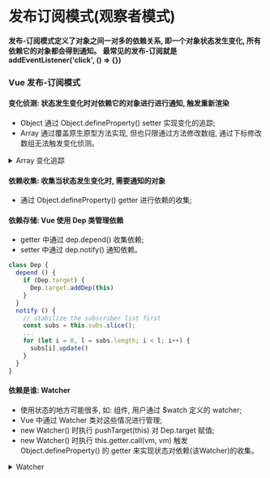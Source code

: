 # 发布订阅模式(观察者模式)
**发布-订阅模式定义了对象之间一对多的依赖关系, 即一个对象状态发生变化, 所有依赖它的对象都会得到通知。**
**最常见的发布-订阅就是 addEventListener('click', () => {})**

### Vue 发布-订阅模式
#### 变化侦测: 状态发生变化时对依赖它的对象进行进行通知, 触发重新渲染
- Object 通过 Object.defineProperty() setter 实现变化的追踪;
- Array 通过覆盖原生原型方法实现, 但也只限通过方法修改数组, 通过下标修改数组无法触发变化侦测。
<details>
<Summary>
  Array 变化追踪
</Summary>
<br>

```javascript
function def (obj, key, val) {
  Object.defineProperty(obj, key, {
    value: val,
    enumerable: !!enumerable,
    writable: true,
    configurable: true
  })
}

const arrayProto = Array.prototype;
export const arrayMethods = Object.create(arrayProto);

const methodsToPatch = [
  'push',
  'pop',
  'shift',
  'unshift',
  'splice',
  'sort',
  'reverse'
]

/**
 * Intercept mutating methods and emit events
 */
methodsToPatch.forEach(function (method) {
  // cache original method
  const original = arrayProto[method]
  def(arrayMethods, method, function mutator (...args) {
    const result = original.apply(this, args);
    const ob = this.__ob__;
    let inserted;
    switch (method) {
      case 'push':
      case 'unshift':
        inserted = args;
        break;
      case 'splice':
        inserted = args.slice(2);
        break;
    }
    if (inserted) ob.observeArray(inserted);
    // notify change
    ob.dep.notify();
    return result;
  })
})
```

</details>

#### 依赖收集: 收集当状态发生变化时, 需要通知的对象
- 通过 Object.defineProperty() getter 进行依赖的收集;

#### 依赖存储: Vue 使用 Dep 类管理依赖
- getter 中通过 dep.depend() 收集依赖;
- setter 中通过 dep.notify() 通知依赖。
```javascript
class Dep {
  depend () {
    if (Dep.target) {
      Dep.target.addDep(this)
    }
  }
  notify () {
    // stabilize the subscriber list first
    const subs = this.subs.slice();
    ...
    for (let i = 0, l = subs.length; i < l; i++) {
      subs[i].update()
    }
  }
}
```

#### 依赖是谁: Watcher 
- 使用状态的地方可能很多, 如: 组件, 用户通过 $watch 定义的 watcher;
- Vue 中通过 Watcher 类对这些情况进行管理;
- new Watcher() 时执行 pushTarget(this) 对 Dep.target 赋值;
- new Watcher() 时执行 this.getter.call(vm, vm) 触发 Object.defineProperty() 的 getter 来实现状态对依赖(该Watcher)的收集。
<details>
<Summary>
  Watcher
</Summary>
<br>

```javascript
import Dep, { pushTarget, popTarget } from './dep';

class Watcher {
  constructor (
    vm: Component, 
    expOrFn: string | Function, 
    cb: Function, 
    options?: ?Object, 
    isRenderWatcher?: boolean
  ) {
    ...
    if (typeof expOrFn === 'function') {
      this.getter = expOrFn
    } else {
      this.getter = parsePath(expOrFn)
    }
    this.value = this.lazy
      ? undefined
      : this.get()
  }

  get () {
    pushTarget(this);
    const vm = this.vm;
    let value = this.getter.call(vm, vm);
    popTarget();
  }
}
```

</details>
